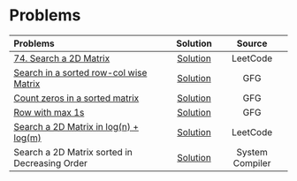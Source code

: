 # Problems
| Problems                                                                                                                                                                           |                                                              Solution                                                               |    Source    |
| :--------------------------------------------------------------------------------------------------------------------------------------------------------------------------------- | :---------------------------------------------------------------------------------------------------------------------------------: | :----------: |
| [74. Search a 2D Matrix](https://leetcode.com/problems/search-a-2d-matrix/description/) | [Solution](https://github.com/ArhanBytes/Rohit-Negi-CPP-DSA-Course/blob/main/Lectures/Lecture_034/Lecture_Code/74.cpp) |     LeetCode      |
| [Search in a sorted row-col wise Matrix](https://practice.geeksforgeeks.org/problems/search-in-a-matrix-1587115621/1?utm_source=geeksforgeeks&utm_medium=article_practice_tab&utm_campaign=article_practice_tab)                                                             |     [Solution](https://github.com/ArhanBytes/Rohit-Negi-CPP-DSA-Course/blob/main/Lectures/Lecture_034/Lecture_Code/row_col_sorted_search.cpp)      |   GFG   |
| [Count zeros in a sorted matrix](https://practice.geeksforgeeks.org/problems/count-zeros-in-a-sorted-matrix/1?utm_source=geeksforgeeks&utm_medium=ml_article_practice_tab&utm_campaign=article_practice_tab)                                                             |     [Solution](https://github.com/ArhanBytes/Rohit-Negi-CPP-DSA-Course/blob/main/Lectures/Lecture_034/Homework/count_0s_sorted_matrix.cpp)      |   GFG   |
| [Row with max 1s](https://practice.geeksforgeeks.org/problems/row-with-max-1s0023/1?utm_source=geeksforgeeks&utm_medium=ml_article_practice_tab&utm_campaign=article_practice_tab)                                                             |     [Solution](https://github.com/ArhanBytes/Rohit-Negi-CPP-DSA-Course/blob/main/Lectures/Lecture_034/Homework/row_with_max_1s.cpp)      |   GFG   |
|[Search a 2D Matrix in log(n) + log(m)](https://leetcode.com/problems/search-a-2d-matrix/description/)                                                            |     [Solution](https://github.com/ArhanBytes/Rohit-Negi-CPP-DSA-Course/blob/main/Lectures/Lecture_034/Homework/binarySearch_logn_logm.cpp)      |   LeetCode   |
|Search a 2D Matrix sorted in Decreasing Order                                                            |     [Solution](https://github.com/ArhanBytes/Rohit-Negi-CPP-DSA-Course/blob/main/Lectures/Lecture_034/Homework/sorted_in_decreasingOrder.cpp)      |   System Compiler   |
